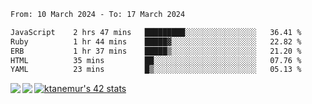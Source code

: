 <!--START_SECTION:waka-->

```txt
From: 10 March 2024 - To: 17 March 2024

JavaScript    2 hrs 47 mins   █████████░░░░░░░░░░░░░░░░   36.41 %
Ruby          1 hr 44 mins    █████▓░░░░░░░░░░░░░░░░░░░   22.82 %
ERB           1 hr 37 mins    █████▒░░░░░░░░░░░░░░░░░░░   21.20 %
HTML          35 mins         ██░░░░░░░░░░░░░░░░░░░░░░░   07.76 %
YAML          23 mins         █▒░░░░░░░░░░░░░░░░░░░░░░░   05.13 %
```

<!--END_SECTION:waka-->
<a href="https://github.com/anuraghazra/github-readme-stats">
  <img align="left" src="https://github-readme-stats.vercel.app/api?username=Tanesan&count_private=true&show_icons=true" />
<img align="left" src="https://github-readme-stats.vercel.app/api/top-langs/?username=Tanesan" />
</a>

[![ktanemur's 42 stats](https://badge42.vercel.app/api/v2/cl1wslf6s002109l771rng2w8/stats?cursusId=21&coalitionId=62)](https://github.com/JaeSeoKim/badge42)

